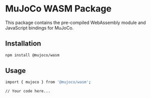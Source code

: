 # MuJoCo WASM Package

This package contains the pre-compiled WebAssembly module and JavaScript bindings for MuJoCo.

## Installation

```sh
npm install @mujoco/wasm
```

## Usage

```sh
import { mujoco } from '@mujoco/wasm';

// Your code here...
```
